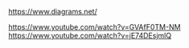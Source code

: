 https://www.diagrams.net/

https://www.youtube.com/watch?v=GVAfF0TM-NM
https://www.youtube.com/watch?v=jE74DEsjmlQ
